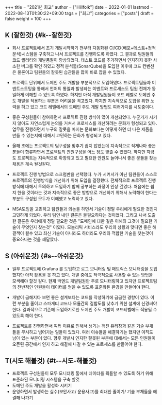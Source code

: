 +++
title = "2021년 회고"
author = ["Hillfolk"]
date = 2022-01-01
lastmod = 2022-08-13T01:30:22+09:00
tags = ["회고"]
categories = ["posts"]
draft = false
weight = 100
+++

## K (잘한것) {#k--잘한것}

-   회사 프로젝트에서 초기 개발시작하기 전부터 자동화된 CI/CD(배포+테스트+정적분석)시스템을 구축하고 나서 프로젝트를 진행하도록 하였다. 그 결과로 팀원들의 코드 퀄리티와 개발품질이 향상되었다. 테스트 코드를 추가하면서 인지하지 못한 사소한 버그를 확인 하였고 정적 분석툴(SonarQube)을 도입한 이후에 코드 컨벤션은 물론이고 팀원들의 잘못된 습관들을 많이 바로 잡을 수 있었다.

-   프로젝트 단위에서 도메인 주도 개발을 부분적으로 도입하였다. 프로젝트팀들과 이벤트스토밍을 통해서 언어의 통일과 발생되는 이벤트와 프로세스도 팀원 전체가 동일하게 이해할 수 있도록 하였다. 하지만 아직 개발팀원들이 코드 레벨로 도메인 주도 개발을 적용하는 부분은 어려움을 격고있다. 하지만 지속적으로 도입을 위한 노력을 하고 있고 코드 레벨에서의 도메인 주도 개발 방법도 여러가지를 시도중이다.

-   좋은 구성원들이 참여하면서 프로젝트 진행 방식이 많이 개선되었다. 누군가가 시키지 않아도 자연스럽게 논의를 거쳐서 프로세스를 개선하려는 문화가 형성되고 있다. 업무를 진행하면서 누구의 잘못을 따지는 문화보다는 어떻게 하면 더 나은 제품을 만들 수 있는지에 대해서 고민하는 문화가 형성되고 있다.

-   올해 초에는 프로젝트의 팀구성을 맞추기 쉽지 않았는데 지속적으로 적게나마 좋은 분들이 합류하면서 프로젝트의 인원구성을 어느 정도 맞출 수 있었다. 하지만 지금도 프로젝트는 지속적으로 확장되고 있고 필요한 인원도 늘어나서 좋은 분들을 찾는 채용은 계속 될것같다.

-   프로젝트 진행 방법으로 스크럼반을 선택했다. 누가 시켜서가 아닌 팀원들이 스스로 프로젝트의 진행방식을 개선하기 위해 도입을 결정했다. 전체적으로 프로젝트 진행 방식에 대해서 토의하고 도입하기 함께 공부하는 과정이 인상 깊었다. 처음에는 쉽지 한을 것이라는 것과 지속적으로 좋은 방향으로 개선하기 위해서 노력해야 한다는 부분도 구성원 모두가 이해했고 노력하고 있다.

-   MSA도임을 고민하고 팀원들과 의논을 하면서 기술이 정말 우리에게 필요한 것인지 고민하게 되었다. 우리 팀인 내린 결론은 불필요하다는 것이었다. 그리고 나서 도출한 결론은 우리에게 정말 필요한 것은 "도메인에 대한 깊은 이해와 그것에 필요한 기술이 무엇인지 찾는것" 이였다. 모놀리틱 서비스라도 우리의 상황과 맞다면 좋은 해결책이 될수 있고 최신 기술이 아니라도 하더라도 우리와 적합한 기술을 찾는것이 중요하다는 것을 깨달았다.


## S (아쉬운것) {#s--아쉬운것}

-   일부 프로젝트에 Grafana 를 도입하고 로그 모니터링 및 매트릭스 모니터링을 도입했지만 아직 활용을 못 하고 있다. 개발 중에도 적극적으로 사용할 수 있는 방법을 모색해야 할것 같다. 현재 백엔드 개발팀원만 주로 모니터링하고 있지만 프로젝트팀의 전반적인 인원들이 데이터를 얻을 수 있도록 표준화된 환경을 만들어야 한다.

-   개발이 급해지다 보면 좋은 설계보다는 코드를 작성하기에 급급한 경향이 있다. 이런 부분을 줄이고 스파게티 코드나 모듈간의 결합도를 낮추기 위한 설계에 신경써야 한다. 결과적으로 기존에 도입하기로한 도메인 주도 개발이 코드레벨에도 적용될 수 있도록 해야 한다.

-   프로젝트를 진행하면서 여러 이유로 인해서 생기는 깨진 유리창과 같은 기술 부채 들을 무시하고 넘어가는 일들이 있었다. 여러 이슈들을 해결하기는 했지만 아직도 남아 있는 부분이 있다. 향후 개발시 인지한 잘못된 부분에 대해서는 모든 인원들이 오픈된 공간에서 인지 하고 해결해 나갈 수 있는 프로세스를 만들어야 한다.


## T(시도 해볼것) {#t--시도-해볼것}

-   프로젝트 구성원들이 모두 모니터링 툴에서 데이터를 획들할 수 있도록 하기 위해 표준화된 모니터링 시스템을 구축 할것
-   도메인 주도 개발을 활성화 시키기
-   운영하면서 발생하는 실수(보안사고/ 운용사고)를 최대한 줄이기/ 기술 부채들을 해결해 나가기
